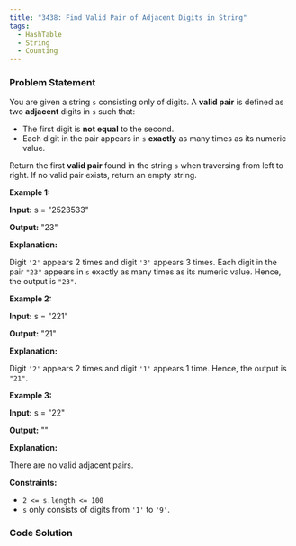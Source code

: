 ```yaml
---
title: "3438: Find Valid Pair of Adjacent Digits in String"
tags:
  - HashTable
  - String
  - Counting
---
```

### Problem Statement

<p>You are given a string <code>s</code> consisting only of digits. A <strong>valid pair</strong> is defined as two <strong>adjacent</strong> digits in <code>s</code> such that:</p>

<ul>
	<li>The first digit is <strong>not equal</strong> to the second.</li>
	<li>Each digit in the pair appears in <code>s</code> <strong>exactly</strong> as many times as its numeric value.</li>
</ul>

<p>Return the first <strong>valid pair</strong> found in the string <code>s</code> when traversing from left to right. If no valid pair exists, return an empty string.</p>


<p><strong class="example">Example 1:</strong></p>

<div class="example-block">
<p><strong>Input:</strong> <span class="example-io">s = &quot;2523533&quot;</span></p>

<p><strong>Output:</strong> <span class="example-io">&quot;23&quot;</span></p>

<p><strong>Explanation:</strong></p>

<p>Digit <code>&#39;2&#39;</code> appears 2 times and digit <code>&#39;3&#39;</code> appears 3 times. Each digit in the pair <code>&quot;23&quot;</code> appears in <code>s</code> exactly as many times as its numeric value. Hence, the output is <code>&quot;23&quot;</code>.</p>
</div>

<p><strong class="example">Example 2:</strong></p>

<div class="example-block">
<p><strong>Input:</strong> <span class="example-io">s = &quot;221&quot;</span></p>

<p><strong>Output:</strong> <span class="example-io">&quot;21&quot;</span></p>

<p><strong>Explanation:</strong></p>

<p>Digit <code>&#39;2&#39;</code> appears 2 times and digit <code>&#39;1&#39;</code> appears 1 time. Hence, the output is <code>&quot;21&quot;</code>.</p>
</div>

<p><strong class="example">Example 3:</strong></p>

<div class="example-block">
<p><strong>Input:</strong> <span class="example-io">s = &quot;22&quot;</span></p>

<p><strong>Output:</strong> <span class="example-io">&quot;&quot;</span></p>

<p><strong>Explanation:</strong></p>

<p>There are no valid adjacent pairs.</p>
</div>


<p><strong>Constraints:</strong></p>

<ul>
	<li><code>2 &lt;= s.length &lt;= 100</code></li>
	<li><code>s</code> only consists of digits from <code>&#39;1&#39;</code> to <code>&#39;9&#39;</code>.</li>
</ul>


### Code Solution

```python

```
